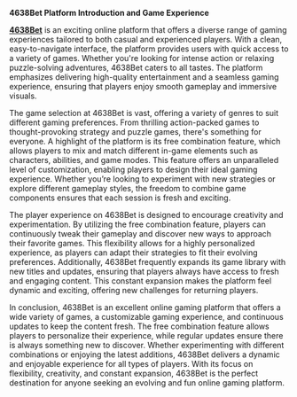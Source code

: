 **4638Bet Platform Introduction and Game Experience**

**[4638Bet](https://4638bet.org)** is an exciting online platform that offers a diverse range of gaming experiences tailored to both casual and experienced players. With a clean, easy-to-navigate interface, the platform provides users with quick access to a variety of games. Whether you're looking for intense action or relaxing puzzle-solving adventures, 4638Bet caters to all tastes. The platform emphasizes delivering high-quality entertainment and a seamless gaming experience, ensuring that players enjoy smooth gameplay and immersive visuals.

The game selection at 4638Bet is vast, offering a variety of genres to suit different gaming preferences. From thrilling action-packed games to thought-provoking strategy and puzzle games, there's something for everyone. A highlight of the platform is its free combination feature, which allows players to mix and match different in-game elements such as characters, abilities, and game modes. This feature offers an unparalleled level of customization, enabling players to design their ideal gaming experience. Whether you’re looking to experiment with new strategies or explore different gameplay styles, the freedom to combine game components ensures that each session is fresh and exciting.

The player experience on 4638Bet is designed to encourage creativity and experimentation. By utilizing the free combination feature, players can continuously tweak their gameplay and discover new ways to approach their favorite games. This flexibility allows for a highly personalized experience, as players can adapt their strategies to fit their evolving preferences. Additionally, 4638Bet frequently expands its game library with new titles and updates, ensuring that players always have access to fresh and engaging content. This constant expansion makes the platform feel dynamic and exciting, offering new challenges for returning players.

In conclusion, 4638Bet is an excellent online gaming platform that offers a wide variety of games, a customizable gaming experience, and continuous updates to keep the content fresh. The free combination feature allows players to personalize their experience, while regular updates ensure there is always something new to discover. Whether experimenting with different combinations or enjoying the latest additions, 4638Bet delivers a dynamic and enjoyable experience for all types of players. With its focus on flexibility, creativity, and constant expansion, 4638Bet is the perfect destination for anyone seeking an evolving and fun online gaming platform.